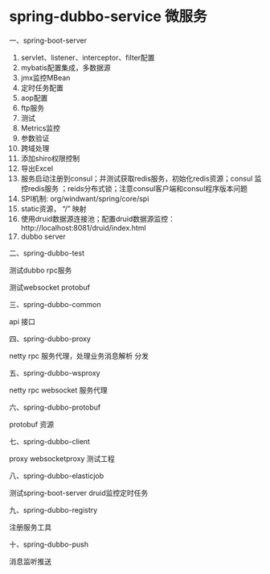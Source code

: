 # spring-dubbo-service  微服务

一、spring-boot-server

  1. servlet、listener、interceptor、filter配置
  2. mybatis配置集成，多数据源
  3. jmx监控MBean
  4. 定时任务配置
  5. aop配置
  6. ftp服务
  7. 测试
  8. Metrics监控
  9. 参数验证
  10. 跨域处理
  11. 添加shiro权限控制
  12. 导出Excel
  13. 服务启动注册到consul；并测试获取redis服务，初始化redis资源；consul 监控redis服务 ；reids分布式锁；注意consul客户端和consul程序版本问题
  14. SPI机制: org/windwant/spring/core/spi
  15. static资源， “/” 映射
  16. 使用druid数据源连接池；配置druid数据源监控：http://localhost:8081/druid/index.html
  17. dubbo server

二、spring-dubbo-test

  测试dubbo rpc服务

  测试websocket protobuf

三、spring-dubbo-common

  api 接口

四、spring-dubbo-proxy

  netty rpc 服务代理，处理业务消息解析 分发

五、spring-dubbo-wsproxy

  netty rpc websocket 服务代理

六、spring-dubbo-protobuf

  protobuf 资源

七、spring-dubbo-client

  proxy websocketproxy 测试工程

八、spring-dubbo-elasticjob

  测试spring-boot-server druid监控定时任务

九、spring-dubbo-registry

  注册服务工具

十、spring-dubbo-push

  消息监听推送

